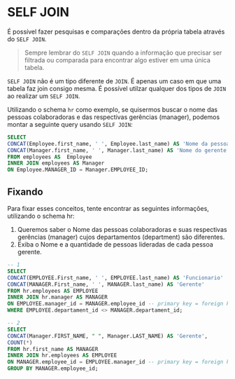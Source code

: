 # SELF JOIN
É possível fazer pesquisas e comparações dentro da própria tabela através do `SELF JOIN`.

> Sempre lembrar do `SELF JOIN` quando a informação que precisar ser filtrada ou comparada para encontrar algo estiver em uma única tabela.

`SELF JOIN` não é um tipo diferente de `JOIN`. É apenas um caso em que uma tabela faz join consigo mesma. É possível utilzar qualquer dos tipos de `JOIN` ao realizar um `SELF JOIN`.

Utilizando o schema `hr` como exemplo, se quisermos buscar o nome das pessoas colaboradoras e das respectivas gerências (manager), podemos montar a seguinte query usando `SELF JOIN`:
```sql
SELECT
CONCAT(Employee.first_name, ' ', Employee.last_name) AS 'Nome da pessoa'
CONCAT(Manager.first_name, ' ', Manager.last_name) AS 'Nome do gerente'
FROM employees AS  Employee
INNER JOIN employees AS Manager
ON Employee.MANAGER_ID = Manager.EMPLOYEE_ID;
```


## Fixando
Para fixar esses conceitos, tente encontrar as seguintes informações, utilizando o schema hr:
1. Queremos saber o Nome das pessoas colaboradoras e suas respectivas gerências (manager) cujos departamentos (department) são diferentes.
2. Exiba o Nome e a quantidade de pessoas lideradas de cada pessoa gerente.
```sql
-- 1
SELECT
CONCAT(EMPLOYEE.First_name, ' ', EMPLOYEE.last_name) AS 'Funcionario'
CONCAT(MANAGER.First_name, ' ', MANAGER.last_name) AS 'Gerente'
FROM hr.employees AS EMPLOYEE
INNER JOIN hr.manager AS MANAGER
ON EMPLOYEE.manager_id = MANAGER.employee_id -- primary key = foreign key 
WHERE EMPLOYEE.departament_id <> MANAGER.departament_id;

-- 2
SELECT
CONCAT(Manager.FIRST_NAME, " ", Manager.LAST_NAME) AS 'Gerente',
COUNT(*)
FROM hr.first_name AS MANAGER
INNER JOIN hr.employees AS EMPLOYEE
ON MANAGER.employee_id = EMPLOYEE.manager_id -- primary key = foreign key
GROUP BY MANAGER.employee_id;
```